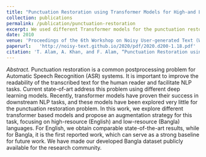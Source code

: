 ```yaml
---
title: "Punctuation Restoration using Transformer Models for High-and Low-Resource Languages"
collection: publications
permalink: /publication/punctuation-restoration
excerpt: We used different Transformer models for the punctuation restoration task on a high (English) and low (resource) language. We also proposed a novel augmentation strategy tailored for improving performance on ASR transcriptions.
date: 2010
venue: 'Proceedings of the 6th Workshop on Noisy User-generated Text (W-NUT 2020)@EMNLP'  
paperurl:   'http://noisy-text.github.io/2020/pdf/2020.d200-1.18.pdf'
citation: 'T. Alam, A. Khan, and F. Alam, “Punctuation Restoration using Transformer Models for High-and Low-Resource Languages,” in Proceedings of the 6th Workshop on Noisy User-generated Text (W-NUT2020)@EMNLP. 2020.'
---
```

*Abstract.* Punctuation restoration is a common postprocessing problem for Automatic Speech Recognition (ASR) systems. It is important to improve the readability of the transcribed text for the human reader and facilitate NLP tasks. Current state-of-art address this problem using different deep learning models. Recently, transformer models have proven their success in downstream NLP tasks, and these models have been explored very little for the punctuation restoration problem. In this work, we explore different transformer based models and propose an augmentation strategy for this task, focusing on high-resource (English) and low-resource (Bangla) languages. For English, we obtain comparable state-of-the-art results, while for Bangla, it is the first reported work, which can serve as a strong baseline for future work. We have made our developed Bangla dataset publicly available for the research community.

<!--
[Download paper here](http://academicpages.github.io/files/paper2.pdf)
Recommended citation: Your Name, You. (2010). "Paper Title Number 2." <i>Journal 1</i>. 1(2).
-->
